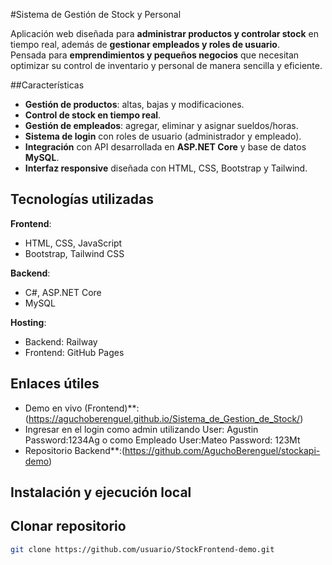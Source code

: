#Sistema de Gestión de Stock y Personal

Aplicación web diseñada para **administrar productos y controlar stock** en tiempo real, además de **gestionar empleados y roles de usuario**.  
Pensada para **emprendimientos y pequeños negocios** que necesitan optimizar su control de inventario y personal de manera sencilla y eficiente.

##Características

- **Gestión de productos**: altas, bajas y modificaciones.
- **Control de stock en tiempo real**.
- **Gestión de empleados**: agregar, eliminar y asignar sueldos/horas.
- **Sistema de login** con roles de usuario (administrador y empleado).
- **Integración** con API desarrollada en **ASP.NET Core** y base de datos **MySQL**.
- **Interfaz responsive** diseñada con HTML, CSS, Bootstrap y Tailwind.

##  Tecnologías utilizadas

**Frontend**:
- HTML, CSS, JavaScript
- Bootstrap, Tailwind CSS

**Backend**:
- C#, ASP.NET Core
- MySQL

**Hosting**:
- Backend: Railway
- Frontend: GitHub Pages

## Enlaces útiles
- Demo en vivo (Frontend)**:(https://aguchoberenguel.github.io/Sistema_de_Gestion_de_Stock/)
- Ingresar en el login como admin utilizando User: Agustin Password:1234Ag o como Empleado User:Mateo Password: 123Mt
- Repositorio Backend**:(https://github.com/AguchoBerenguel/stockapi-demo)

## Instalación y ejecución local

## Clonar repositorio
```bash
git clone https://github.com/usuario/StockFrontend-demo.git
